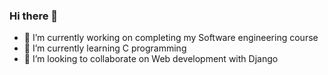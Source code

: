 ### Hi there 👋






- 🔭 I’m currently working on completing my Software engineering course 
- 🌱 I’m currently learning C programming 
- 👯 I’m looking to collaborate on Web development with Django






